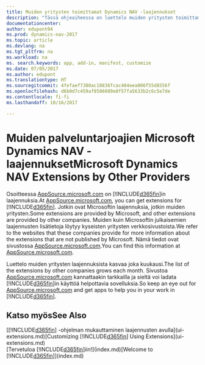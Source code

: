 ```yaml
---
title: Muiden yritysten toimittamat Dynamics NAV -laajennukset
description: "Tässä ohjeaiheessa on luettelo muiden yritysten toimittamista sovelluksista ja laajennuksista, joilla voi mukauttaa Dynamics NAV -ohjelmaa."
documentationcenter: 
author: edupont04
ms.prod: dynamics-nav-2017
ms.topic: article
ms.devlang: na
ms.tgt_pltfrm: na
ms.workload: na
ms. search.keywords: app, add-in, manifest, customize
ms.date: 07/05/2017
ms.author: edupont
ms.translationtype: HT
ms.sourcegitcommit: 4fefaef7380ac10836fcac404eea006f55d8556f
ms.openlocfilehash: d6b0d7c459af8506089e8f57fa5633b2c6c5e7de
ms.contentlocale: fi-fi
ms.lasthandoff: 10/16/2017

---
```

# <a name="microsoft-dynamics-nav-extensions-by-other-providers"></a><span data-ttu-id="64e21-103">Muiden palveluntarjoajien Microsoft Dynamics NAV -laajennukset</span><span class="sxs-lookup"><span data-stu-id="64e21-103">Microsoft Dynamics NAV Extensions by Other Providers</span></span>
<span data-ttu-id="64e21-104">Osoitteessa [AppSource.microsoft.com](https://appsource.microsoft.com/) on [!INCLUDE[d365fin](includes/d365fin_md.md)]in laajennuksia.</span><span class="sxs-lookup"><span data-stu-id="64e21-104">At [AppSource.microsoft.com](https://appsource.microsoft.com/), you can get extensions for [!INCLUDE[d365fin](includes/d365fin_md.md)].</span></span> <span data-ttu-id="64e21-105">Jotkin ovat Microsoftin laajennuksia, jotkin muiden yritysten.</span><span class="sxs-lookup"><span data-stu-id="64e21-105">Some extensions are provided by Microsoft, and other extensions are provided by other companies.</span></span> <span data-ttu-id="64e21-106">Muiden kuin Microsoftin julkaisemien laajennusten lisätietoja löytyy kyseisten yritysten verkkosivustoista.</span><span class="sxs-lookup"><span data-stu-id="64e21-106">We refer to the websites that these companies provide for more information about the extensions that are not published by Microsoft.</span></span> <span data-ttu-id="64e21-107">Nämä tiedot ovat sivustossa [AppSource.microsoft.com](https://appsource.microsoft.com/en-us/marketplace/apps?product=dynamics-365%3Bdynamics-365-for-financials&page=1).</span><span class="sxs-lookup"><span data-stu-id="64e21-107">You can find this information at [AppSource.microsoft.com](https://appsource.microsoft.com/en-us/marketplace/apps?product=dynamics-365%3Bdynamics-365-for-financials&page=1).</span></span>  

<span data-ttu-id="64e21-108">Luettelo muiden yritysten laajennuksista kasvaa joka kuukausi.</span><span class="sxs-lookup"><span data-stu-id="64e21-108">The list of the extensions by other companies grows each month.</span></span> <span data-ttu-id="64e21-109">Sivustoa [AppSource.microsoft.com](https://appsource.microsoft.com/en-us/marketplace/apps?product=dynamics-365%3Bdynamics-365-for-financials&page=1) kannattaakin tarkkailla ja sieltä voi ladata [!INCLUDE[d365fin](includes/d365fin_md.md)]in käyttöä helpottavia sovelluksia.</span><span class="sxs-lookup"><span data-stu-id="64e21-109">So keep an eye out for [AppSource.microsoft.com](https://appsource.microsoft.com/en-us/marketplace/apps?product=dynamics-365%3Bdynamics-365-for-financials&page=1) and get apps to help you in your work in [!INCLUDE[d365fin](includes/d365fin_md.md)].</span></span>  

## <a name="see-also"></a><span data-ttu-id="64e21-110">Katso myös</span><span class="sxs-lookup"><span data-stu-id="64e21-110">See Also</span></span>
<span data-ttu-id="64e21-111">[[!INCLUDE[d365fin](includes/d365fin_md.md)] -ohjelman mukauttaminen laajennusten avulla](ui-extensions.md)</span><span class="sxs-lookup"><span data-stu-id="64e21-111">[Customizing [!INCLUDE[d365fin](includes/d365fin_md.md)] Using Extensions](ui-extensions.md)</span></span>  
<span data-ttu-id="64e21-112">[Tervetuloa [!INCLUDE[d365fin](includes/d365fin_md.md)]iin!](index.md)</span><span class="sxs-lookup"><span data-stu-id="64e21-112">[Welcome to [!INCLUDE[d365fin](includes/d365fin_md.md)]](index.md)</span></span>  

